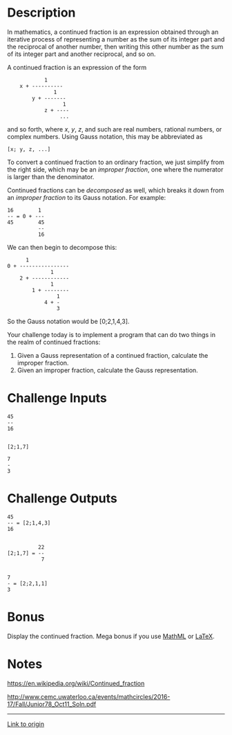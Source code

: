 # Description

In mathematics, a continued fraction is an expression obtained through an iterative process of representing a number as the sum of its integer part and the reciprocal of another number, then writing this other number as the sum of its integer part and another reciprocal, and so on. 

A continued fraction is an expression of the form

                1
        x + ----------
                   1
            y + -------
                      1
                z + ----
                     ...

and so forth, where _x_, _y_, _z_, and such are real numbers, rational numbers, or complex numbers. Using Gauss notation, this may be abbreviated as 

    [x; y, z, ...]

To convert a continued fraction to an ordinary fraction, we just simplify from the right side, which may be an _improper fraction_, one where the numerator is larger than the denominator. 

Continued fractions can be _decomposed_ as well, which breaks it down from an _improper fraction_ to its Gauss notation. For example:

    16        1
    -- = 0 + ---
    45        45
              --
              16

We can then begin to decompose this:

          1
    0 + ----------------
                  1
        2 + ------------
                  1
            1 + --------
                    1
                4 + -
                    3
                
So the Gauss notation would be [0;2,1,4,3]. 

Your challenge today is to implement a program that can do two things in the realm of continued fractions:

1) Given a Gauss representation of a continued fraction, calculate the improper fraction.
2) Given an improper fraction, calculate the Gauss representation. 

# Challenge Inputs

    45
    --
    16


    [2;1,7]

    7
    -
    3

# Challenge Outputs

    45
    -- = [2;1,4,3]
    16


              22
    [2;1,7] = --
               7


    7
    - = [2;2,1,1]
    3           
           
# Bonus

Display the continued fraction. Mega bonus if you use [MathML](https://www.w3.org/Math/) or [LaTeX](https://www.latex-project.org/). 

# Notes

https://en.wikipedia.org/wiki/Continued_fraction

http://www.cemc.uwaterloo.ca/events/mathcircles/2016-17/Fall/Junior78_Oct11_Soln.pdf

---

[Link to origin](https://www.reddit.com/r/dailyprogrammer/8dqzyi)